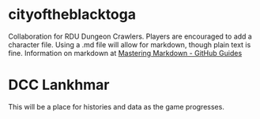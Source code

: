 # cityoftheblacktoga
Collaboration for RDU Dungeon Crawlers. Players are encouraged to add a character file. Using a .md file will allow for markdown, though plain text is fine. Information on markdown at [Mastering Markdown - GitHub Guides](https://guides.github.com/features/mastering-markdown)
# DCC Lankhmar
This will be a place for histories and data as the game progresses.
